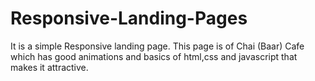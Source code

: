 # Responsive-Landing-Pages
It is a simple Responsive landing page. This page is of Chai (Baar) Cafe which has good animations and basics of html,css and javascript that makes it attractive.
